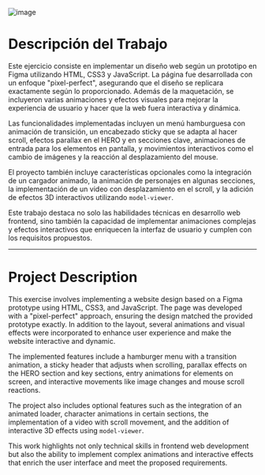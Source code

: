 ![image](https://github.com/Ayvero/Parallax-Final-Interfaces-2024/assets/112092368/6b1fec79-a9ce-4255-a7b6-f8fe381af106)
# Descripción del Trabajo

Este ejercicio consiste en implementar un diseño web según un prototipo en Figma utilizando HTML, CSS3 y JavaScript. La página fue desarrollada con un enfoque "pixel-perfect", asegurando que el diseño se replicara exactamente según lo proporcionado. Además de la maquetación, se incluyeron varias animaciones y efectos visuales para mejorar la experiencia de usuario y hacer que la web fuera interactiva y dinámica.

Las funcionalidades implementadas incluyen un menú hamburguesa con animación de transición, un encabezado sticky que se adapta al hacer scroll, efectos parallax en el HERO y en secciones clave, animaciones de entrada para los elementos en pantalla, y movimientos interactivos como el cambio de imágenes y la reacción al desplazamiento del mouse.

El proyecto también incluye características opcionales como la integración de un cargador animado, la animación de personajes en algunas secciones, la implementación de un video con desplazamiento en el scroll, y la adición de efectos 3D interactivos utilizando `model-viewer`.

Este trabajo destaca no solo las habilidades técnicas en desarrollo web frontend, sino también la capacidad de implementar animaciones complejas y efectos interactivos que enriquecen la interfaz de usuario y cumplen con los requisitos propuestos.

---------------------------------

# Project Description

This exercise involves implementing a website design based on a Figma prototype using HTML, CSS3, and JavaScript. The page was developed with a "pixel-perfect" approach, ensuring the design matched the provided prototype exactly. In addition to the layout, several animations and visual effects were incorporated to enhance user experience and make the website interactive and dynamic.

The implemented features include a hamburger menu with a transition animation, a sticky header that adjusts when scrolling, parallax effects on the HERO section and key sections, entry animations for elements on screen, and interactive movements like image changes and mouse scroll reactions.

The project also includes optional features such as the integration of an animated loader, character animations in certain sections, the implementation of a video with scroll movement, and the addition of interactive 3D effects using `model-viewer`.

This work highlights not only technical skills in frontend web development but also the ability to implement complex animations and interactive effects that enrich the user interface and meet the proposed requirements.

